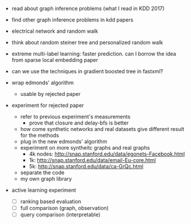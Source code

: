 - read about graph inference problems (what I read in KDD 2017)
- find other graph inference problems in kdd papers

- electrical network and random walk

- think about random steiner tree and personalized random walk

- extreme multi-label learning: faster prediction. can I borrow the idea from sparse local embedding paper

- can we use the techniques in gradient boosted tree in fastxml? 

- wrap edmonds' algorithm
  - usable by rejected paper

- experiment for rejected paper
  - refer to previous experiment's measurements 
    - prove that closure and delay-bfs is better
  - how come synthetic networks and real datasets give different result for the methods
  - plug in the new edmonds' algorithm
  - experiment on more syntheitc graphs and real graphs
    - 4k nodes: http://snap.stanford.edu/data/egonets-Facebook.html
    - 1k: http://snap.stanford.edu/data/email-Eu-core.html
    - 5k: http://snap.stanford.edu/data/ca-GrQc.html
  - separate the code
  - my own graph library

- active learning experiment
  - [ ] ranking based evaluation
  - [ ] full comparison (graph, observation)
  - [ ] query comparison (interpretable)
